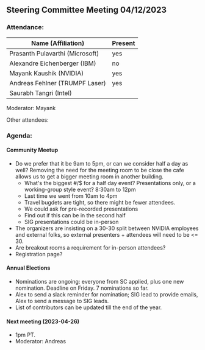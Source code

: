 ## Steering Committee Meeting 04/12/2023

### Attendance:

| Name (Affiliation)              | Present  |
| ------------------------------- | -------- |
| Prasanth Pulavarthi (Microsoft) | yes |
| Alexandre Eichenberger (IBM)    | no |
| Mayank Kaushik (NVIDIA)         | yes  |
| Andreas Fehlner (TRUMPF Laser)  | yes |
| Saurabh Tangri (Intel)          |  |

Moderator: Mayank

Other attendees: 

### Agenda:

  #### Community Meetup
  - Do we prefer that it be 9am to 5pm, or can we consider half a day as well? Removing the need for the meeting room to be close the cafe allows us to get a bigger meeting room in another building.
    - What's the biggest #/$ for a half day event? Presentations only, or a working-group style event? 8:30am to 12pm
    - Last time we went from 10am to 4pm
    - Travel bugdets are tight, so there might be fewer attendees.
    - We could ask for pre-recorded presentations
    - Find out if this can be in the second half
    - SIG presentations could be in-person
  - The organizers are insisting on a 30-30 split between NVIDIA employees and external folks, so external presenters + attendees will need to be <= 30.
  - Are breakout rooms a requirement for in-person attendees?
  - Registration page?
  
  #### Annual Elections
  - Nominations are ongoing: everyone from SC applied, plus one new nomination. Deadline on Friday. 7 nominations so far.
  - Alex to send a slack reminder for nomination; SIG lead to provide emails, Alex to send a message to SIG leads.
  - List of contributors can be updated till the end of the year.
   
  #### Next meeting (2023-04-26)
  - 1pm PT.
  - Moderator: Andreas
